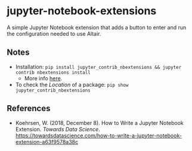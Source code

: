 # jupyter-notebook-extensions

A simple Jupyter Notebook extension that adds a button to enter and run the configuration needed to use Altair.

## Notes

- Installation: `pip install jupyter_contrib_nbextensions && jupyter contrib nbextensions install`
  - More info [here](https://github.com/ipython-contrib/jupyter_contrib_nbextensions).
- To check the _Location_ of a package: `pip show jupyter_contrib_nbextensions`

## References

- Koehrsen, W. (2018, December 8). How to Write a Jupyter Notebook Extension. _Towards Data Science_. https://towardsdatascience.com/how-to-write-a-jupyter-notebook-extension-a63f9578a38c

